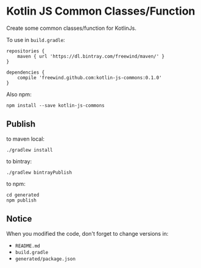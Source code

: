 Kotlin JS Common Classes/Function
=================================

Create some common classes/function for KotlinJs.

To use in `build.gradle`:

```
repositories {
    maven { url 'https://dl.bintray.com/freewind/maven/' }
}

dependencies {
    compile 'freewind.github.com:kotlin-js-commons:0.1.0'
}
```

Also npm:

```
npm install --save kotlin-js-commons
```

Publish
-------

to maven local:

```
./gradlew install
```

to bintray:

```
./gradlew bintrayPublish
```

to npm:

```
cd generated
npm publish
```

Notice
------

When you modified the code, don't forget to change versions in:

- `README.md`
- `build.gradle`
- `generated/package.json`
